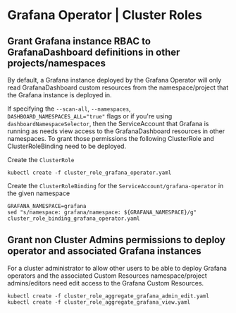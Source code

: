 # Grafana Operator | Cluster Roles

## Grant Grafana instance RBAC to GrafanaDashboard definitions in other projects/namespaces

By default, a Grafana instance deployed by the Grafana Operator will only read GrafanaDashboard custom resources 
from the namespace/project that the Grafana instance is deployed in.

If specifying the `--scan-all`, `--namespaces`, `DASHBOARD_NAMESPACES_ALL="true"`  flags or if you're using 
`dashboardNamespaceSelector`,
then the ServiceAccount that Grafana is running as needs view access to the GrafanaDashboard resources in other namespaces.
To grant those permissions the following ClusterRole and ClusterRoleBinding need to be deployed.

Create the `ClusterRole`

```shell
kubectl create -f cluster_role_grafana_operator.yaml
```

Create the `ClusterRoleBinding` for the `ServiceAccount/grafana-operator` in the given namespace

```shell
GRAFANA_NAMESPACE=grafana
sed "s/namespace: grafana/namespace: ${GRAFANA_NAMESPACE}/g" cluster_role_binding_grafana_operator.yaml
```

## Grant non Cluster Admins permissions to deploy operator and associated Grafana instances

For a cluster administrator to allow other users to be able to deploy Grafana operators and the associated Custom Resources namespace/project admins/editors need edit access to the Grafana Custom Resources.

```shell
kubectl create -f cluster_role_aggregate_grafana_admin_edit.yaml
kubectl create -f cluster_role_aggregate_grafana_view.yaml
```
